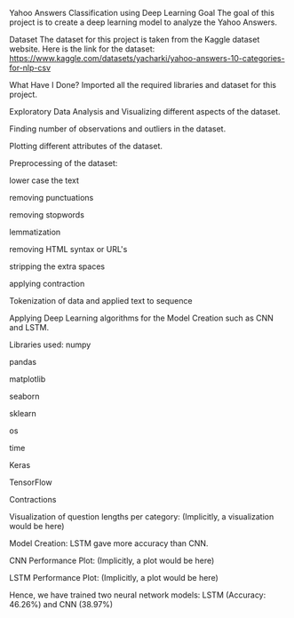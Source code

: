 Yahoo Answers Classification using Deep Learning
Goal
The goal of this project is to create a deep learning model to analyze the Yahoo Answers.

Dataset
The dataset for this project is taken from the Kaggle dataset website. Here is the link for the dataset: https://www.kaggle.com/datasets/yacharki/yahoo-answers-10-categories-for-nlp-csv

What Have I Done?
Imported all the required libraries and dataset for this project.

Exploratory Data Analysis and Visualizing different aspects of the dataset.

Finding number of observations and outliers in the dataset.

Plotting different attributes of the dataset.

Preprocessing of the dataset:

lower case the text

removing punctuations

removing stopwords

lemmatization

removing HTML syntax or URL's

stripping the extra spaces

applying contraction

Tokenization of data and applied text to sequence

Applying Deep Learning algorithms for the Model Creation such as CNN and LSTM.

Libraries used:
numpy

pandas

matplotlib

seaborn

sklearn

os

time

Keras

TensorFlow

Contractions

Visualization of question lengths per category:
(Implicitly, a visualization would be here)

Model Creation:
LSTM gave more accuracy than CNN.

CNN Performance Plot:
(Implicitly, a plot would be here)

LSTM Performance Plot:
(Implicitly, a plot would be here)

Hence, we have trained two neural network models: LSTM (Accuracy: 46.26%) and CNN (38.97%)
